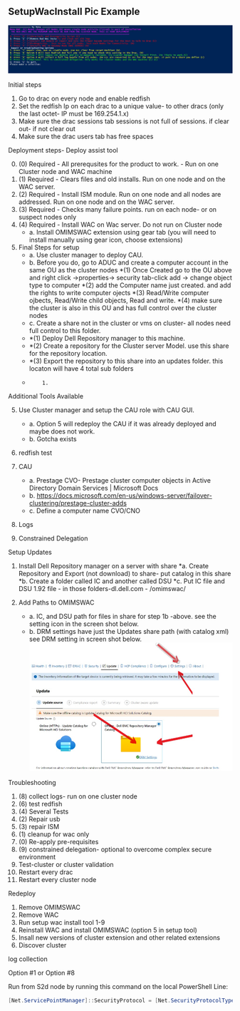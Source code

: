 




## SetupWacInstall Pic Example
![Image](https://raw.githubusercontent.com/Louisjreeves/SetupWacInstall/main/SetupWacInstall.jpg) 

Initial steps
1.	Go to drac on every node and enable redfish
2.	Set the redfish Ip on each drac to a unique value- to other dracs (only the last octet- IP must be 169.254.1.x)
3.	Make sure the drac sessions tab sessions is not full of sessions. if clear out- if not clear out
4.	Make sure the drac users tab has free spaces
 
Deployment steps- Deploy assist tool
 
0.	(0) Required - All prerequsites for the product to work. - Run on one Cluster node and WAC machine
1.	(1) Required - Clears files and old installs. Run on one node and on the WAC server.
2.	(2) Required - Install ISM module. Run on one node and all nodes are addressed. Run on one node and on the WAC server.
3.	(3) Required - Checks many failure points. run on each node- or on suspect nodes only
4.	(4) Required - Install WAC on Wac server. Do not run on Cluster node
     * a.	Install OMIMSWAC extension using gear tab (you will need to install manually using gear icon, choose extensions)
5. Final Steps for setup
     * a. Use cluster manager to deploy CAU. 
     * b. Before you do, go to ADUC and create a computer account in the same OU as the cluster nodes
          *(1) Once Created go to the OU above and right click ->properties-> security tab-click add -> change object type to computer
          *(2) add the Computer name just created. and add the rights to write computer ojects 
          *(3) Read/Write computer ojbects, Read/Write child objects, Read and write.
          *(4) make sure the cluster is also in this OU and has full control over the cluster nodes
      * c. Create a share not in the cluster or vms on cluster- all nodes need full control to this folder. 
      *   *(1) Deploy Dell Repository manager to this machine. 
      *   *(2) Create a repository for the Cluster server Model. use this share for the repository location.
      *   *(3) Export the repository to this share into an updates folder. this locaton will have 4 total sub folders
      *         1. 

Additional Tools Available

5.	Use Cluster manager and setup the CAU role with CAU GUI.
     * a. Option 5 will redeploy the CAU if it was already deployed and maybe does not work. 
     * b. Gotcha exists 

6. redfish test
7. CAU
     * a.	Prestage CVO- Prestage cluster computer objects in Active Directory Domain Services | Microsoft Docs
     * b. https://docs.microsoft.com/en-us/windows-server/failover-clustering/prestage-cluster-adds
     * c. Define a computer name CVO/CNO 
9.   Logs
10.	Constrained Delegation 
  



Setup Updates
 
1.	Install Dell Repository manager on a server with share
      *a.	Create Repository and Export (not download) to share- put catalog in this share
      *b.	Create a folder called IC and another called DSU
      *c.	Put IC file and DSU 1.92 file - in those folders-dl.dell.com - /omimswac/
      
2.	Add Paths to OMIMSWAC
     * a.	IC, and DSU path for files in share for step 1b -above. see the setting icon in the screen shot below.
     * b.	DRM settings have just the  Updates share path (with catalog xml) see DRM setting in screen shot below.
![Image](https://github.com/Louisjreeves/SetupWacInstall/blob/main/OMIMSWAC.jpg?raw=true)

Troubleshooting

1.	(8) collect logs- run on one cluster node
2.	(6) test redfish
3.	(4) Several Tests
4.	(2) Repair usb
5.	(3) repair ISM
6.	(1) cleanup for wac only
7.	(0) Re-apply pre-requisites
8.	(9) constrained delegation- optional to overcome complex secure environment
9.	Test-cluster or cluster validation
10.	Restart every drac
11.	Restart every cluster node


Redeploy

1. Remove OMIMSWAC
2. Remove WAC
3. Run setup wac install tool 1-9
4. Reinstall WAC and install OMIMSWAC (option 5 in setup tool)
5. Insall new versions of cluster extension and other related extensions
6. Discover cluster


log collection 

Option #1 or Option #8
 
 Run from S2d node by running this command on the local PowerShell Line: 

 ```Powershell
[Net.ServicePointManager]::SecurityProtocol = [Net.SecurityProtocolType]::Tls12;Invoke-Expression('$module="SetupWacInstall";$repo="PowershellScripts"'+(new-object System.net.webclient).DownloadString('https://raw.githubusercontent.com/Louisjreeves/SetupWacInstall/main/ExpandAndSetupCORP.ps1'));Invoke-SetupWacInstall
```
 
 


